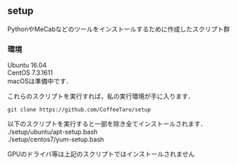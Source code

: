 ## setup
PythonやMeCabなどのツールをインストールするために作成したスクリプト群  

### 環境
Ubuntu 16.04  
CentOS 7.3.1611  
macOSは準備中です．  

これらのスクリプトを実行すれば，私の実行環境が手に入ります．  
```
git clone https://github.com/CoffeeTaro/setup
```
以下のスクリプトを実行すると一部を除き全てインストールされます．  
./setup/ubuntu/apt-setup.bash  
./setup/centos7/yum-setup.bash  

GPUのドライバ等は上記のスクリプトではインストールされません  
